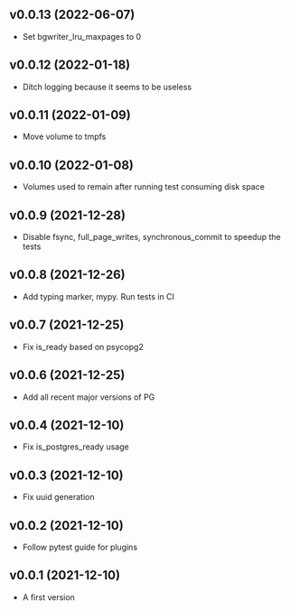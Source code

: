 ## v0.0.13 (2022-06-07)

* Set bgwriter_lru_maxpages to 0


## v0.0.12 (2022-01-18)

* Ditch logging because it seems to be useless


## v0.0.11 (2022-01-09)

* Move volume to tmpfs


## v0.0.10 (2022-01-08)

* Volumes used to remain after running test consuming disk space


## v0.0.9 (2021-12-28)

* Disable fsync, full_page_writes, synchronous_commit to speedup the tests


## v0.0.8 (2021-12-26)

* Add typing marker, mypy. Run tests in CI


## v0.0.7 (2021-12-25)

* Fix is_ready based on psycopg2


## v0.0.6 (2021-12-25)

* Add all recent major versions of PG


## v0.0.4 (2021-12-10)

* Fix is_postgres_ready usage

## v0.0.3 (2021-12-10)

* Fix uuid generation

## v0.0.2 (2021-12-10)

* Follow pytest guide for plugins

## v0.0.1 (2021-12-10)

* A first version
